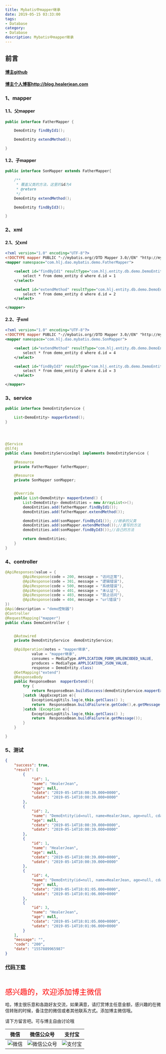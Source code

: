 ```yaml
---
title: Mybatis中mapper继承
date: 2019-05-15 03:33:00
tags: 
- Database
category: 
- Database
description: Mybatis中mapper继承
---
```


<!-- 

https://raw.githubusercontent.com/HealerJean/HealerJean.github.io/master/blogImages/
　　首行缩进

<font  clalss="healerColor" color="red" size="5" >     </font>

<font  clalss="healerSize"  size="5" >     </font>
-->




## 前言

#### [博主github](https://github.com/HealerJean)
#### [博主个人博客http://blog.healerjean.com](http://HealerJean.github.io)    



### 1、mapper

#### 1.1、父mapper

```java
public interface FatherMapper {

    DemoEntity findById1();

    DemoEntity extendMethod();

}
```

#### 1.2、子mapper

```java
public interface SonMapper extends FatherMapper{

    /**
     * 覆盖父类的方法，这里的id为4
     * @return
     */
    DemoEntity extendMethod();

    DemoEntity findById3();

}

```



### 2、xml

#### 2.1、父xml

```xml
<?xml version="1.0" encoding="UTF-8"?>
<!DOCTYPE mapper PUBLIC "-//mybatis.org//DTD Mapper 3.0//EN" "http://mybatis.org/dtd/mybatis-3-mapper.dtd" >
<mapper namespace="com.hlj.dao.mybatis.demo.FatherMapper">

    <select id="findById1" resultType="com.hlj.entity.db.demo.DemoEntity">
        select * from demo_entity d where d.id = 1
    </select>

    <select id="extendMethod" resultType="com.hlj.entity.db.demo.DemoEntity">
        select * from demo_entity d where d.id = 2
    </select>

</mapper>
```



#### 2.2、子xml

```xml
<?xml version="1.0" encoding="UTF-8"?>
<!DOCTYPE mapper PUBLIC "-//mybatis.org//DTD Mapper 3.0//EN" "http://mybatis.org/dtd/mybatis-3-mapper.dtd" >
<mapper namespace="com.hlj.dao.mybatis.demo.SonMapper">

    <select id="extendMethod" resultType="com.hlj.entity.db.demo.DemoEntity">
        select * from demo_entity d where d.id = 4
    </select>

    <select id="findById3" resultType="com.hlj.entity.db.demo.DemoEntity">
        select * from demo_entity d where d.id = 3
    </select>

</mapper>
```



### 3、service

```java
public interface DemoEntityService {

    List<DemoEntity> mapperExtend();
}




@Service
@Slf4j
public class DemoEntityServiceImpl implements DemoEntityService {

    @Resource
    private FatherMapper fatherMapper;

    @Resource
    private SonMapper sonMapper;


    @Override
    public List<DemoEntity> mapperExtend() {
        List<DemoEntity> demoEntities = new ArrayList<>();
        demoEntities.add(fatherMapper.findById1());
        demoEntities.add(fatherMapper.extendMethod());

        demoEntities.add(sonMapper.findById1()); //继承的父类
        demoEntities.add(sonMapper.extendMethod());//重写的方法
        demoEntities.add(sonMapper.findById3());//自己的方法

        return demoEntities;
    }
}
```



### 4、controller

```java
@ApiResponses(value = {
        @ApiResponse(code = 200, message = "访问正常"),
        @ApiResponse(code = 301, message = "逻辑错误"),
        @ApiResponse(code = 500, message = "系统错误"),
        @ApiResponse(code = 401, message = "未认证"),
        @ApiResponse(code = 403, message = "禁止访问"),
        @ApiResponse(code = 404, message = "url错误")
})
@Api(description = "demo控制器")
@Controller
@RequestMapping("mapper")
public class DemoController {


    @Autowired
    private DemoEntityService  demoEntityService;

    @ApiOperation(notes = "mapper继承",
            value = "mapper继承",
            consumes = MediaType.APPLICATION_FORM_URLENCODED_VALUE,
            produces = MediaType.APPLICATION_JSON_VALUE,
            response = DemoEntity.class)
    @GetMapping("extend")
    @ResponseBody
    public ResponseBean  mapperExtend(){
        try {
            return ResponseBean.buildSuccess(demoEntityService.mapperExtend());
        }catch (AppException e){
            ExceptionLogUtils.log(e,this.getClass() );
            return  ResponseBean.buildFailure(e.getCode(),e.getMessage());
        }catch (Exception e){
            ExceptionLogUtils.log(e,this.getClass() );
            return  ResponseBean.buildFailure(e.getMessage());
        }
    }

}
```



### 5、测试

```json
{
    "success": true,
    "result": [
        {
            "id": 1,
            "name": "HealerJean",
            "age": null,
            "cdate": "2019-05-14T18:00:39.000+0000",
            "udate": "2019-05-14T10:00:39.000+0000"
        },
        {
            "id": 2,
            "name": "DemoEntity(id=null, name=HealerJean, age=null, cdate=null, udate=null)1",
            "age": null,
            "cdate": "2019-05-14T18:00:39.000+0000",
            "udate": "2019-05-14T10:00:39.000+0000"
        },
        {
            "id": 1,
            "name": "HealerJean",
            "age": null,
            "cdate": "2019-05-14T18:00:39.000+0000",
            "udate": "2019-05-14T10:00:39.000+0000"
        },
        {
            "id": 4,
            "name": "DemoEntity(id=null, name=HealerJean, age=null, cdate=null, udate=null)1",
            "age": null,
            "cdate": "2019-05-14T18:01:05.000+0000",
            "udate": "2019-05-14T10:01:06.000+0000"
        },
        {
            "id": 3,
            "name": "HealerJean",
            "age": null,
            "cdate": "2019-05-14T18:01:05.000+0000",
            "udate": "2019-05-14T10:01:06.000+0000"
        }
    ],
    "message": "",
    "code": "200",
    "date": "1557889965987"
}
```

### [代码下载](https://github.com/HealerJean/hlj-maper-extend)




<br/>
<br/>

<font  color="red" size="5" >     
感兴趣的，欢迎添加博主微信
 </font>

<br/>



哈，博主很乐意和各路好友交流，如果满意，请打赏博主任意金额，感兴趣的在微信转账的时候，备注您的微信或者其他联系方式。添加博主微信哦。    

请下方留言吧。可与博主自由讨论哦

|微信 | 微信公众号|支付宝|
|:-------:|:-------:|:------:|
| ![微信](https://raw.githubusercontent.com/HealerJean/HealerJean.github.io/master/assets/img/tctip/weixin.jpg)|![微信公众号](https://raw.githubusercontent.com/HealerJean/HealerJean.github.io/master/assets/img/my/qrcode_for_gh_a23c07a2da9e_258.jpg)|![支付宝](https://raw.githubusercontent.com/HealerJean/HealerJean.github.io/master/assets/img/tctip/alpay.jpg) |



<!-- Gitalk 评论 start  -->

<link rel="stylesheet" href="https://unpkg.com/gitalk/dist/gitalk.css">

<script src="https://unpkg.com/gitalk@latest/dist/gitalk.min.js"></script> 
<div id="gitalk-container"></div>    
 <script type="text/javascript">
    var gitalk = new Gitalk({
		clientID: `1d164cd85549874d0e3a`,
		clientSecret: `527c3d223d1e6608953e835b547061037d140355`,
		repo: `HealerJean.github.io`,
		owner: 'HealerJean',
		admin: ['HealerJean'],
		id: 'xbHhB8LlPIkJXyNQ',
    });
    gitalk.render('gitalk-container');
</script> 


<!-- Gitalk end -->

